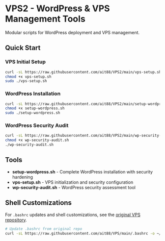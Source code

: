 # VPS2 - WordPress & VPS Management Tools

Modular scripts for WordPress deployment and VPS management.

## Quick Start

### VPS Initial Setup
```bash
curl -sL https://raw.githubusercontent.com/ait88/VPS2/main/vps-setup.sh -o vps-setup.sh
chmod +x vps-setup.sh
sudo ./vps-setup.sh
```

### WordPress Installation
```bash
curl -sL https://raw.githubusercontent.com/ait88/VPS2/main/setup-wordpress.sh -o setup-wordpress.sh
chmod +x setup-wordpress.sh
sudo ./setup-wordpress.sh
```

### WordPress Security Audit
```bash
curl -sL https://raw.githubusercontent.com/ait88/VPS2/main/wp-security-audit.sh -o wp-security-audit.sh
chmod +x wp-security-audit.sh
./wp-security-audit.sh
```

## Tools

- **setup-wordpress.sh** - Complete WordPress installation with security hardening
- **vps-setup.sh** - VPS initialization and security configuration  
- **wp-security-audit.sh** - WordPress security assessment tool

## Shell Customizations

For `.bashrc` updates and shell customizations, see the [original VPS repository](https://github.com/ait88/VPS).

```bash
# Update .bashrc from original repo
curl -sL https://raw.githubusercontent.com/ait88/VPS/main/.bashrc -o ~/.bashrc && exec bash
```
